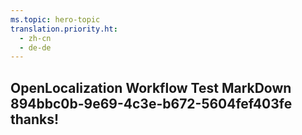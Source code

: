 ```yaml
---
ms.topic: hero-topic
translation.priority.ht: 
  - zh-cn
  - de-de
---
```

## OpenLocalization Workflow Test MarkDown 894bbc0b-9e69-4c3e-b672-5604fef403fe thanks!
